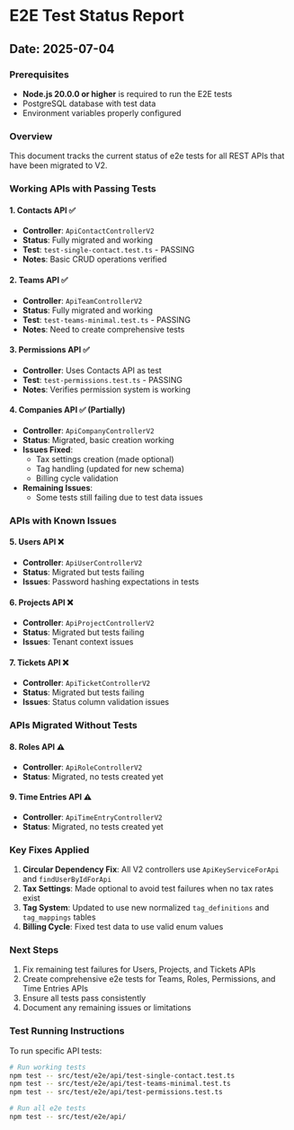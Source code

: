 # E2E Test Status Report

## Date: 2025-07-04

### Prerequisites
- **Node.js 20.0.0 or higher** is required to run the E2E tests
- PostgreSQL database with test data
- Environment variables properly configured

### Overview
This document tracks the current status of e2e tests for all REST APIs that have been migrated to V2.

### Working APIs with Passing Tests

#### 1. Contacts API ✅
- **Controller**: `ApiContactControllerV2`
- **Status**: Fully migrated and working
- **Test**: `test-single-contact.test.ts` - PASSING
- **Notes**: Basic CRUD operations verified

#### 2. Teams API ✅  
- **Controller**: `ApiTeamControllerV2`
- **Status**: Fully migrated and working
- **Test**: `test-teams-minimal.test.ts` - PASSING
- **Notes**: Need to create comprehensive tests

#### 3. Permissions API ✅
- **Controller**: Uses Contacts API as test
- **Test**: `test-permissions.test.ts` - PASSING
- **Notes**: Verifies permission system is working

#### 4. Companies API ✅ (Partially)
- **Controller**: `ApiCompanyControllerV2`
- **Status**: Migrated, basic creation working
- **Issues Fixed**:
  - Tax settings creation (made optional)
  - Tag handling (updated for new schema)
  - Billing cycle validation
- **Remaining Issues**: 
  - Some tests still failing due to test data issues

### APIs with Known Issues

#### 5. Users API ❌
- **Controller**: `ApiUserControllerV2`
- **Status**: Migrated but tests failing
- **Issues**: Password hashing expectations in tests

#### 6. Projects API ❌
- **Controller**: `ApiProjectControllerV2`
- **Status**: Migrated but tests failing
- **Issues**: Tenant context issues

#### 7. Tickets API ❌
- **Controller**: `ApiTicketControllerV2`
- **Status**: Migrated but tests failing
- **Issues**: Status column validation issues

### APIs Migrated Without Tests

#### 8. Roles API ⚠️
- **Controller**: `ApiRoleControllerV2`
- **Status**: Migrated, no tests created yet

#### 9. Time Entries API ⚠️
- **Controller**: `ApiTimeEntryControllerV2`
- **Status**: Migrated, no tests created yet

### Key Fixes Applied

1. **Circular Dependency Fix**: All V2 controllers use `ApiKeyServiceForApi` and `findUserByIdForApi`
2. **Tax Settings**: Made optional to avoid test failures when no tax rates exist
3. **Tag System**: Updated to use new normalized `tag_definitions` and `tag_mappings` tables
4. **Billing Cycle**: Fixed test data to use valid enum values

### Next Steps

1. Fix remaining test failures for Users, Projects, and Tickets APIs
2. Create comprehensive e2e tests for Teams, Roles, Permissions, and Time Entries APIs
3. Ensure all tests pass consistently
4. Document any remaining issues or limitations

### Test Running Instructions

To run specific API tests:
```bash
# Run working tests
npm test -- src/test/e2e/api/test-single-contact.test.ts
npm test -- src/test/e2e/api/test-teams-minimal.test.ts
npm test -- src/test/e2e/api/test-permissions.test.ts

# Run all e2e tests
npm test -- src/test/e2e/api/
```